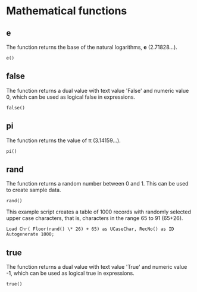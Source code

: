 # Mathematical functions

## e

The function returns the base of the natural logarithms,
 **e** (2.71828…).

`e()`

## false

The function returns a dual value with text value 'False' and numeric
value 0, which can be used as logical false in expressions.

`false()`

## pi

The function returns the value of π (3.14159…).

`pi()`

## rand

The function returns a random number between 0 and 1. This can be used
to create sample data.

`rand()`

This example script creates a table of 1000 records with randomly
selected upper case characters, that is, characters in the range 65 to
91
(65+26).

```
Load Chr( Floor(rand() \* 26) + 65) as UCaseChar, RecNo() as ID
Autogenerate 1000;
```

## true

The function returns a dual value with text value 'True' and numeric
value -1, which can be used as logical true in
expressions.

`true()`
